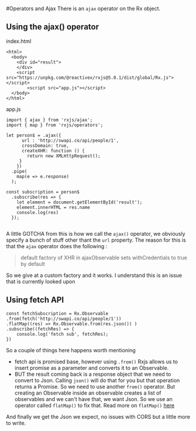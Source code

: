 #Operators and Ajax
There is an `ajax` operator on the Rx object.

## Using the ajax() operator

index.html
```
<html>
  <body>
    <div id="result">
    </div>
    <script src="https://unpkg.com/@reactivex/rxjs@5.0.1/dist/global/Rx.js"></script>
        <script src="app.js"></script>
  </body>
</html>
```

app.js
```
import { ajax } from 'rxjs/ajax';
import { map } from 'rxjs/operators';

let person$ = .ajax({
      url : 'http://swapi.co/api/people/1',
      crossDomain: true, 
      createXHR: function () {
        return new XMLHttpRequest();
     }
    })
  .pipe(
    map(e => e.response)
  );

const subscription = person$
  .subscribe(res => {
    let element = document.getElementById('result');
    element.innerHTML = res.name
    console.log(res)
  });
  
  ```
  
  A little GOTCHA from this is how we call the `ajax()` operator, we obviously specify a bunch of stuff other thant the `url` property. The reason for this is that the `ajax` operator does the following :
  >  default factory of XHR in ajaxObservable sets withCredentials to true by default 

So we give at a custom factory and it works. I understand this is an issue that is currently looked upon 

## Using fetch API

```
const fetchSubscription = Rx.Observable
.from(fetch('http://swapi.co/api/people/1'))
.flatMap((res) => Rx.Observable.from(res.json()) )
.subscribe((fetchRes) => {
    console.log('fetch sub', fetchRes);
})
``` 
So a couple of things here happens worth mentioning
- fetch api is promised base, however using `.from()` Rxjs allows us to insert promise as a parameter and converts it to an Observable.
- BUT the result coming back is a response object that we need to convert to Json. Calling `json()` will do that for you but that operation returns a Promise. So we need to use another `from()` operator. But creating an Observable inside an observable creates a list of observables and we can't have that, we want Json. So we use an operator called `flatMap()` to fix that. Read more on `flatMap()` [here](/operators-observable-in-an-observable.md)   

And finally we get the Json we expect, no issues with CORS but a little more to write.

